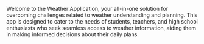 Welcome to the Weather Application, your all-in-one solution for overcoming challenges related to weather understanding and planning. This app is designed to cater to the needs of students, teachers, and high school enthusiasts who seek seamless access to weather information, aiding them in making informed decisions about their daily plans.
